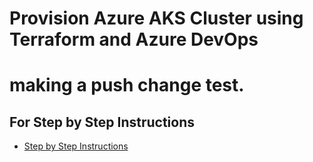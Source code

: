 # Provision Azure AKS Cluster using Terraform and Azure DevOps

# making a push change test.

## For Step by Step Instructions
- [Step by Step Instructions](https://github.com/stacksimplify/azure-aks-kubernetes-masterclass/tree/master/25-Azure-DevOps-Terraform-Azure-AKS)